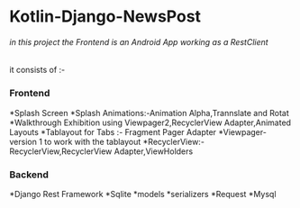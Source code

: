 # __Kotlin-Django-NewsPost__

###### in this project the Frontend is an Android App working as a RestClient 
it consists of :-
### __Frontend__
*Splash Screen
*Splash Animations:-Animation Alpha,Trannslate and Rotat
*Walkthrough Exhibition using Viewpager2,RecyclerView Adapter,Animated Layouts
*Tablayout for Tabs :- Fragment Pager Adapter
*Viewpager-version 1 to work with the tablayout
*RecyclerView:-RecyclerView,RecyclerView Adapter,ViewHolders
### __Backend__
*Django Rest Framework
*Sqlite
*models
*serializers
*Request
*Mysql
